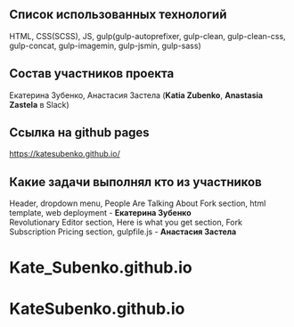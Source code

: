 ## Список использованных технологий

HTML, CSS(SCSS), JS, gulp(gulp-autoprefixer, gulp-clean, gulp-clean-css, gulp-concat, gulp-imagemin, gulp-jsmin, gulp-sass)

## Состав участников проекта

Екатерина Зубенко, Анастасия Застела (**Katia Zubenko**, **Anastasia Zastela** в Slack)

## Ссылка на github pages

https://katesubenko.github.io/

## Какие задачи выполнял кто из участников

Header, dropdown menu, People Are Talking About Fork section, html template, web deployment - **Екатерина Зубенко**  
Revolutionary Editor section, Here is what you get section, Fork Subscription Pricing section, gulpfile.js - **Анастасия Застела**
# Kate_Subenko.github.io
# KateSubenko.github.io
